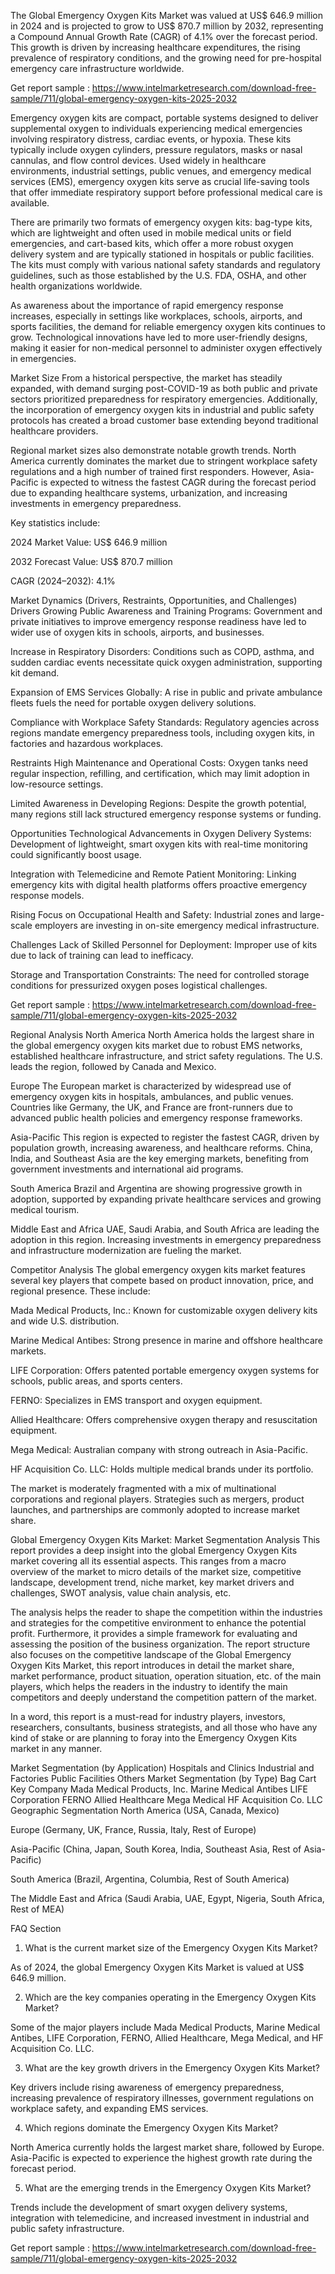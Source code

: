 The Global Emergency Oxygen Kits Market was valued at US$ 646.9 million in 2024 and is projected to grow to US$ 870.7 million by 2032, representing a Compound Annual Growth Rate (CAGR) of 4.1% over the forecast period. This growth is driven by increasing healthcare expenditures, the rising prevalence of respiratory conditions, and the growing need for pre-hospital emergency care infrastructure worldwide.

Get report sample :   https://www.intelmarketresearch.com/download-free-sample/711/global-emergency-oxygen-kits-2025-2032

Emergency oxygen kits are compact, portable systems designed to deliver supplemental oxygen to individuals experiencing medical emergencies involving respiratory distress, cardiac events, or hypoxia. These kits typically include oxygen cylinders, pressure regulators, masks or nasal cannulas, and flow control devices. Used widely in healthcare environments, industrial settings, public venues, and emergency medical services (EMS), emergency oxygen kits serve as crucial life-saving tools that offer immediate respiratory support before professional medical care is available.

There are primarily two formats of emergency oxygen kits: bag-type kits, which are lightweight and often used in mobile medical units or field emergencies, and cart-based kits, which offer a more robust oxygen delivery system and are typically stationed in hospitals or public facilities. The kits must comply with various national safety standards and regulatory guidelines, such as those established by the U.S. FDA, OSHA, and other health organizations worldwide.

As awareness about the importance of rapid emergency response increases, especially in settings like workplaces, schools, airports, and sports facilities, the demand for reliable emergency oxygen kits continues to grow. Technological innovations have led to more user-friendly designs, making it easier for non-medical personnel to administer oxygen effectively in emergencies.

Market Size
From a historical perspective, the market has steadily expanded, with demand surging post-COVID-19 as both public and private sectors prioritized preparedness for respiratory emergencies. Additionally, the incorporation of emergency oxygen kits in industrial and public safety protocols has created a broad customer base extending beyond traditional healthcare providers.

Regional market sizes also demonstrate notable growth trends. North America currently dominates the market due to stringent workplace safety regulations and a high number of trained first responders. However, Asia-Pacific is expected to witness the fastest CAGR during the forecast period due to expanding healthcare systems, urbanization, and increasing investments in emergency preparedness.

Key statistics include:

2024 Market Value: US$ 646.9 million

2032 Forecast Value: US$ 870.7 million

CAGR (2024–2032): 4.1%

Market Dynamics (Drivers, Restraints, Opportunities, and Challenges)
Drivers
Growing Public Awareness and Training Programs: Government and private initiatives to improve emergency response readiness have led to wider use of oxygen kits in schools, airports, and businesses.

Increase in Respiratory Disorders: Conditions such as COPD, asthma, and sudden cardiac events necessitate quick oxygen administration, supporting kit demand.

Expansion of EMS Services Globally: A rise in public and private ambulance fleets fuels the need for portable oxygen delivery solutions.

Compliance with Workplace Safety Standards: Regulatory agencies across regions mandate emergency preparedness tools, including oxygen kits, in factories and hazardous workplaces.

Restraints
High Maintenance and Operational Costs: Oxygen tanks need regular inspection, refilling, and certification, which may limit adoption in low-resource settings.

Limited Awareness in Developing Regions: Despite the growth potential, many regions still lack structured emergency response systems or funding.

Opportunities
Technological Advancements in Oxygen Delivery Systems: Development of lightweight, smart oxygen kits with real-time monitoring could significantly boost usage.

Integration with Telemedicine and Remote Patient Monitoring: Linking emergency kits with digital health platforms offers proactive emergency response models.

Rising Focus on Occupational Health and Safety: Industrial zones and large-scale employers are investing in on-site emergency medical infrastructure.

Challenges
Lack of Skilled Personnel for Deployment: Improper use of kits due to lack of training can lead to inefficacy.

Storage and Transportation Constraints: The need for controlled storage conditions for pressurized oxygen poses logistical challenges.

Get report sample :   https://www.intelmarketresearch.com/download-free-sample/711/global-emergency-oxygen-kits-2025-2032

Regional Analysis
North America
North America holds the largest share in the global emergency oxygen kits market due to robust EMS networks, established healthcare infrastructure, and strict safety regulations. The U.S. leads the region, followed by Canada and Mexico.

Europe
The European market is characterized by widespread use of emergency oxygen kits in hospitals, ambulances, and public venues. Countries like Germany, the UK, and France are front-runners due to advanced public health policies and emergency response frameworks.

Asia-Pacific
This region is expected to register the fastest CAGR, driven by population growth, increasing awareness, and healthcare reforms. China, India, and Southeast Asia are the key emerging markets, benefiting from government investments and international aid programs.

South America
Brazil and Argentina are showing progressive growth in adoption, supported by expanding private healthcare services and growing medical tourism.

Middle East and Africa
UAE, Saudi Arabia, and South Africa are leading the adoption in this region. Increasing investments in emergency preparedness and infrastructure modernization are fueling the market.

Competitor Analysis
The global emergency oxygen kits market features several key players that compete based on product innovation, price, and regional presence. These include:

Mada Medical Products, Inc.: Known for customizable oxygen delivery kits and wide U.S. distribution.

Marine Medical Antibes: Strong presence in marine and offshore healthcare markets.

LIFE Corporation: Offers patented portable emergency oxygen systems for schools, public areas, and sports centers.

FERNO: Specializes in EMS transport and oxygen equipment.

Allied Healthcare: Offers comprehensive oxygen therapy and resuscitation equipment.

Mega Medical: Australian company with strong outreach in Asia-Pacific.

HF Acquisition Co. LLC: Holds multiple medical brands under its portfolio.

The market is moderately fragmented with a mix of multinational corporations and regional players. Strategies such as mergers, product launches, and partnerships are commonly adopted to increase market share.

Global Emergency Oxygen Kits Market: Market Segmentation Analysis
This report provides a deep insight into the global Emergency Oxygen Kits market covering all its essential aspects. This ranges from a macro overview of the market to micro details of the market size, competitive landscape, development trend, niche market, key market drivers and challenges, SWOT analysis, value chain analysis, etc.

The analysis helps the reader to shape the competition within the industries and strategies for the competitive environment to enhance the potential profit. Furthermore, it provides a simple framework for evaluating and assessing the position of the business organization. The report structure also focuses on the competitive landscape of the Global Emergency Oxygen Kits Market, this report introduces in detail the market share, market performance, product situation, operation situation, etc. of the main players, which helps the readers in the industry to identify the main competitors and deeply understand the competition pattern of the market.

In a word, this report is a must-read for industry players, investors, researchers, consultants, business strategists, and all those who have any kind of stake or are planning to foray into the Emergency Oxygen Kits market in any manner.

Market Segmentation (by Application)
Hospitals and Clinics
Industrial and Factories
Public Facilities
Others
Market Segmentation (by Type)
Bag
Cart
Key Company
Mada Medical Products, Inc.
Marine Medical Antibes
LIFE Corporation
FERNO
Allied Healthcare
Mega Medical
HF Acquisition Co. LLC
Geographic Segmentation
North America (USA, Canada, Mexico)

Europe (Germany, UK, France, Russia, Italy, Rest of Europe)

Asia-Pacific (China, Japan, South Korea, India, Southeast Asia, Rest of Asia-Pacific)

South America (Brazil, Argentina, Columbia, Rest of South America)

The Middle East and Africa (Saudi Arabia, UAE, Egypt, Nigeria, South Africa, Rest of MEA)

FAQ Section
1. What is the current market size of the Emergency Oxygen Kits Market?

As of 2024, the global Emergency Oxygen Kits Market is valued at US$ 646.9 million.

2. Which are the key companies operating in the Emergency Oxygen Kits Market?

Some of the major players include Mada Medical Products, Marine Medical Antibes, LIFE Corporation, FERNO, Allied Healthcare, Mega Medical, and HF Acquisition Co. LLC.

3. What are the key growth drivers in the Emergency Oxygen Kits Market?

Key drivers include rising awareness of emergency preparedness, increasing prevalence of respiratory illnesses, government regulations on workplace safety, and expanding EMS services.

4. Which regions dominate the Emergency Oxygen Kits Market?

North America currently holds the largest market share, followed by Europe. Asia-Pacific is expected to experience the highest growth rate during the forecast period.

5. What are the emerging trends in the Emergency Oxygen Kits Market?

Trends include the development of smart oxygen delivery systems, integration with telemedicine, and increased investment in industrial and public safety infrastructure.

Get report sample :   https://www.intelmarketresearch.com/download-free-sample/711/global-emergency-oxygen-kits-2025-2032
